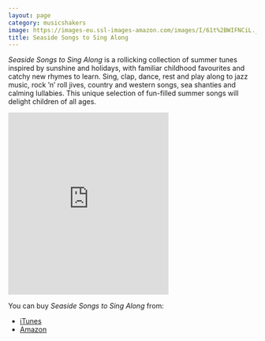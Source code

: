 ```yaml
---
layout: page
category: musicshakers
image: https://images-eu.ssl-images-amazon.com/images/I/61t%2BWIFNCiL._SS500.jpg
title: Seaside Songs to Sing Along
---
```


*Seaside Songs to Sing Along* is a rollicking collection of summer tunes inspired by sunshine and holidays,  with familiar childhood favourites and catchy new rhymes to learn. Sing, clap, dance, rest and play along to jazz music, rock ’n’ roll jives, country and western songs, sea shanties and calming lullabies. This unique selection of fun-filled summer songs will delight children of all ages.

<iframe src="https://widgets.itunes.apple.com/widget.html?c=gb&brc=FFFFFF&blc=FFFFFF&trc=FFFFFF&tlc=FFFFFF&d=&t=&m=music&e=album&w=325&h=370&ids=893186379&wt=discovery&partnerId=&affiliate_id=&at=&ct=" frameborder="0" style="overflow-x:hidden;overflow-y:hidden;width:325px;height: 370px;border:0px"></iframe>

You can buy *Seaside Songs to Sing Along* from:

- [iTunes](https://itunes.apple.com/gb/album/seaside-songs-to-sing-along/id893186379)
- [Amazon](http://amzn.eu/f5f1jHp)
